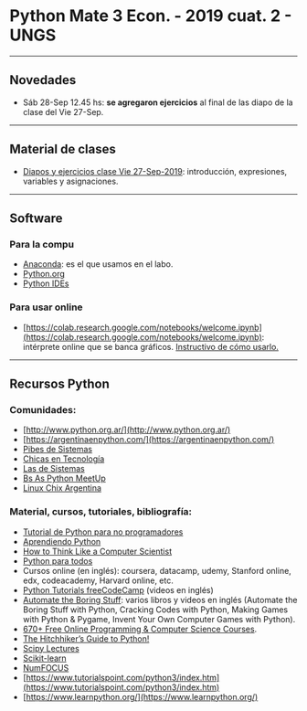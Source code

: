 # Python Mate 3 Econ. - 2019 cuat. 2 - UNGS

---

## Novedades
- Sáb 28-Sep 12.45 hs: **se agregaron ejercicios** al final de las diapo de la clase del Vie 27-Sep.

---

## Material de clases
- [Diapos y ejercicios clase Vie 27-Sep-2019](https://github.com/sebasped/python-mate3-2019c2/blob/master/pythonClase1_Vie27sep2019.pdf): introducción, expresiones, variables y asignaciones.

---

## Software
### Para la compu
- [Anaconda](https://www.anaconda.com/distribution/#download-section): es el que usamos en el labo.
- [Python.org](https://www.python.org/downloads/)
- [Python IDEs](https://wiki.python.org/moin/IntegratedDevelopmentEnvironments)

### Para usar online
- [https://colab.research.google.com/notebooks/welcome.ipynb](https://colab.research.google.com/notebooks/welcome.ipynb): intérprete online que se banca gráficos. [Instructivo de cómo usarlo.](https://github.com/sebasped/python-mate3-2019c2/blob/master/python_online_con_graficos.pdf)

---

## Recursos Python
### Comunidades:
- [http://www.python.org.ar/](http://www.python.org.ar/)
- [https://argentinaenpython.com/](https://argentinaenpython.com/)
- [Pibes de Sistemas](https://twitter.com/pibesdesistemas)
- [Chicas en Tecnología](https://www.chicasentecnologia.org/)
- [Las de Sistemas](https://twitter.com/lasdesistemas)
- [Bs As Python MeetUp](https://www.meetup.com/Buenos-Aires-Python-Meetup/)
- [Linux Chix Argentina](https://twitter.com/linuxchixar)

### Material, cursos, tutoriales, bibliografía:
- [Tutorial de Python para no programadores](http://jjc.freeshell.org/easytut/easytut_es/easytut.html)
- [Aprendiendo Python](http://www.python.org.ar/wiki/AprendiendoPython)
- [How to Think Like a Computer Scientist](http://openbookproject.net/thinkcs/python/english3e/)
- [Python para todos](https://launchpadlibrarian.net/18980633/Python%20para%20todos.pdf)
- Cursos online (en inglés): coursera, datacamp, udemy, Stanford online, edx, codeacademy, Harvard online, etc.
- [Python Tutorials freeCodeCamp](https://www.youtube.com/playlist?list=PLWKjhJtqVAbnqBxcdjVGgT3uVR10bzTEB) (videos en inglés)
- [Automate the Boring Stuff](https://automatetheboringstuff.com): varios libros y videos en inglés (Automate the Boring Stuff with Python, Cracking Codes with Python, Making Games with Python & Pygame, Invent Your Own Computer Games with Python).
- [670+ Free Online Programming & Computer Science Courses](https://www.freecodecamp.org/news/free-programming-courses-august-2019/).
- [The Hitchhiker’s Guide to Python!](https://docs.python-guide.org/)
- [Scipy Lectures](https://scipy-lectures.org/index.html)
- [Scikit-learn](https://scikit-learn.org/)
- [NumFOCUS](https://numfocus.org/sponsored-projects)
- [https://www.tutorialspoint.com/python3/index.htm](https://www.tutorialspoint.com/python3/index.htm)
- [https://www.learnpython.org/](https://www.learnpython.org/)


